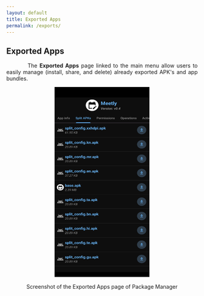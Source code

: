 ```yaml
---
layout: default
title: Exported Apps
permalink: /exports/
---
```


<style>
    tab1 { padding-left: 4em; }
</style>

## Exported Apps

<p style="text-align: justify;"><tab1>The <b>Exported Apps</b> page linked to the main menu allow users to easily manage (install, share, and delete) already exported APK's and app bundles.</tab1></p>

<p style="text-align: center"><img src="https://raw.githubusercontent.com/SmartPack/PackageManager/master/fastlane/metadata/android/en-US/images/phoneScreenshots/9.jpg" alt="" width="250" height="500" /></p>
<p style="text-align: center">Screenshot of the Exported Apps page of Package Manager</p>

